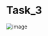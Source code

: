 # Task_3
![image](https://user-images.githubusercontent.com/90615506/148699172-add59270-2ece-4e94-ab69-4908dce33ddd.png)
